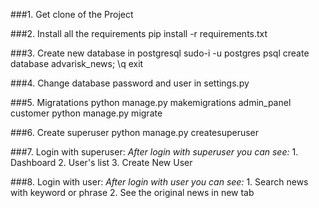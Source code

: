 ###1. Get clone of the Project

###2. Install all the requirements
    pip install -r requirements.txt
    
###3. Create new database in postgresql
    sudo-i -u postgres
    psql
    create database advarisk_news;
    \q
    exit

###4. Change database password and user in settings.py

###5. Migratations
    python manage.py makemigrations admin_panel customer
    python manage.py migrate

###6. Create superuser
    python manage.py createsuperuser

###7. Login with superuser:
_After login with superuser you can see:_
    1.  Dashboard
    2.  User's list
    3.  Create New User

###8. Login with user:
_After login with user you can see:_
    1.  Search news with keyword or phrase
    2.  See the original news in new tab
